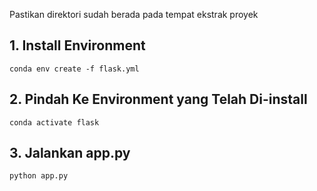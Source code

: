 Pastikan direktori sudah berada pada tempat ekstrak proyek
## 1. Install Environment
```
conda env create -f flask.yml
```

## 2. Pindah Ke Environment yang Telah Di-install
```
conda activate flask
```

## 3. Jalankan app.py
```
python app.py
```
